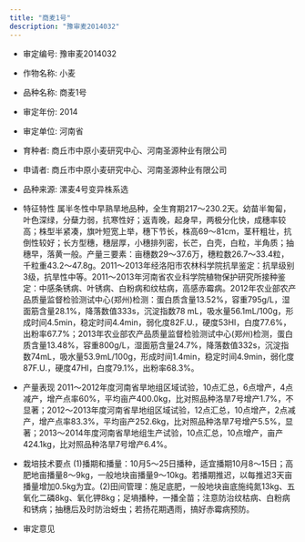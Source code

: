```yaml
---
title: "商麦1号"
description: "豫审麦2014032"
---
```

* 审定编号:  豫审麦2014032

*  作物名称:  小麦

*  品种名称:  商麦1号

*  审定年份:  2014

*  审定单位:  河南省

* 育种者:  商丘市中原小麦研究中心、河南圣源种业有限公司

*  申请者:  商丘市中原小麦研究中心、河南圣源种业有限公司

*  品种来源:  漯麦4号变异株系选


*  特征特性
属半冬性中早熟旱地品种，全生育期217～230.2天。幼苗半匍匐，叶色深绿，分蘖力弱，抗寒性好；返青晚，起身早，两极分化快，成穗率较高；株型半紧凑，旗叶短宽上举，穗下节长，株高69～81cm，茎秆粗壮，抗倒性较好；长方型穗，穗层厚，小穗排列密，长芒，白壳，白粒，半角质；抽穗早，落黄一般。产量三要素：亩穗数29～37.6万，穗粒数26.7～33.4粒，千粒重43.2～47.8g。2011～2013年经洛阳市农林科学院抗旱鉴定：抗旱级别3级，抗旱性中等。2011～2013年河南省农业科学院植物保护研究所接种鉴定：中感条锈病、叶锈病、白粉病和纹枯病，高感赤霉病。2012年农业部农产品质量监督检验测试中心(郑州)检测：蛋白质含量13.52%，容重795g/L，湿面筋含量28.1%，降落数值333s，沉淀指数78 mL，吸水量56.1mL/100g，形成时间4.5min，稳定时间4.4min，弱化度82F.U.，硬度53HI，白度77.6%，出粉率67.7%；2013年农业部农产品质量监督检验测试中心(郑州)检测，蛋白质含量13.48%，容重800g/L，湿面筋含量24.7%，降落数值332s，沉淀指数74mL，吸水量53.9mL/100g，形成时间1.4min，稳定时间4.9min，弱化度87F.U.，硬度47HI，白度79.1%，出粉率68.3%。


*  产量表现
2011～2012年度河南省旱地组区域试验，10点汇总，6点增产，4点减产，增产点率60%，平均亩产400.0kg，比对照品种洛旱7号增产1.7%，不显著；2012～2013年度河南省旱地组区域试验，12点汇总，10点增产，2点减产，增产点率83.3%，平均亩产252.6kg，比对照品种洛旱7号增产5.5%，显著；2013～2014年度河南省旱地组生产试验，10点汇总，10点增产，亩产424.1kg，比对照品种洛旱7号增产6.4%。


*  栽培技术要点
(1)播期和播量：10月5～25日播种，适宜播期10月8～15日；高肥地亩播量8～9kg，一般地块亩播量9～10kg。若播期推迟，以每推迟3天亩播量增加0.5kg为宜。(2)田间管理：施足底肥，一般地块亩底施纯氮13kg、五氧化二磷8kg、氧化钾8kg；足墒播种，一播全苗；注意防治纹枯病、白粉病和锈病；抽穗后及时防治蚜虫；若扬花期遇雨，搞好赤霉病预防。


*  审定意见

